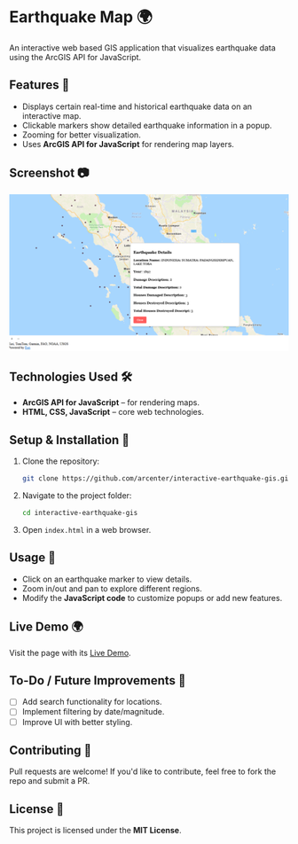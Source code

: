 # Earthquake Map 🌍

An interactive web based GIS application that visualizes earthquake data using the ArcGIS API for JavaScript.

## Features 🚀

- Displays certain real-time and historical earthquake data on an interactive map.
- Clickable markers show detailed earthquake information in a popup.
- Zooming for better visualization.
- Uses **ArcGIS API for JavaScript** for rendering map layers.

## Screenshot 📷

![Earthquake Map Screenshot](interface.png)

## Technologies Used 🛠️

- **ArcGIS API for JavaScript** – for rendering maps.
- **HTML, CSS, JavaScript** – core web technologies.

## Setup & Installation 🔧

1. Clone the repository:

   ```sh
   git clone https://github.com/arcenter/interactive-earthquake-gis.git
   ```

2. Navigate to the project folder:

   ```sh
   cd interactive-earthquake-gis
   ```

3. Open `index.html` in a web browser.

## Usage 🎯

- Click on an earthquake marker to view details.
- Zoom in/out and pan to explore different regions.
- Modify the **JavaScript code** to customize popups or add new features.

## Live Demo 🌍

Visit the page with its [Live Demo](https://arcenter.github.io/interactive-earthquake-gis/).

## To-Do / Future Improvements 📝

- [ ] Add search functionality for locations.
- [ ] Implement filtering by date/magnitude.
- [ ] Improve UI with better styling.

## Contributing 🤝

Pull requests are welcome! If you'd like to contribute, feel free to fork the repo and submit a PR.

## License 📜

This project is licensed under the **MIT License**.